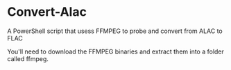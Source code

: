 # Convert-Alac
A PowerShell script that usess FFMPEG to probe and convert from ALAC to FLAC

You'll need to download the FFMPEG binaries and extract them into a folder called ffmpeg.
